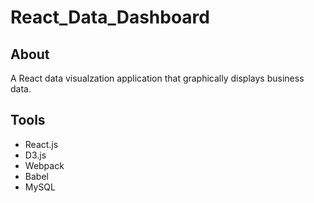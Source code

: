 # React_Data_Dashboard

## About

A React data visualzation application that graphically displays business data.

## Tools
* React.js
* D3.js
* Webpack
* Babel
* MySQL

